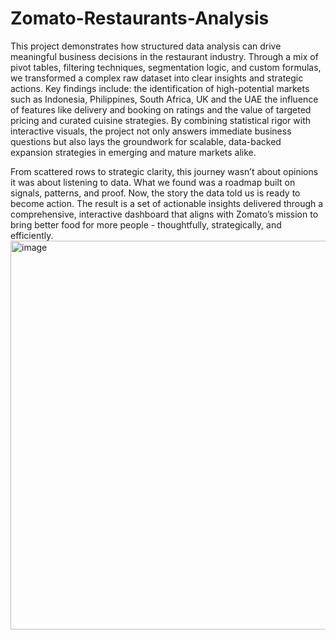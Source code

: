 # Zomato-Restaurants-Analysis
This project demonstrates how structured data analysis can drive meaningful business decisions in the restaurant industry. Through a mix of pivot tables, filtering techniques, segmentation logic, and custom formulas, we transformed a complex raw dataset into clear insights and strategic actions.
Key findings include: 
the identification of high-potential markets such as Indonesia, Philippines, South Africa, UK and the UAE
the influence of features like delivery and booking on ratings and 
the value of targeted pricing and curated cuisine strategies. 
By combining statistical rigor with interactive visuals, the project not only answers immediate business questions but also lays the groundwork for scalable, data-backed expansion strategies in emerging and mature markets alike.

From scattered rows to strategic clarity, this journey wasn’t about opinions it was about listening to data. What we found was a roadmap built on signals, patterns, and proof. Now, the story the data told us is ready to become action.
The result is a set of actionable insights delivered through a comprehensive, interactive dashboard that aligns with Zomato’s mission to bring better food for more people - thoughtfully, strategically, and efficiently.
<img width="5466" height="622" alt="image" src="https://github.com/user-attachments/assets/8d9c1900-a4a3-459b-bb85-d06b185ab3ec" />
